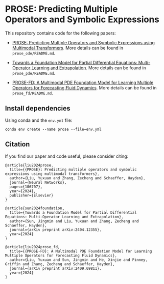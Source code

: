 # PROSE: Predicting Multiple Operators and Symbolic Expressions

This repository contains code for the following papers:

- [PROSE: Predicting Multiple Operators and Symbolic Expressions using Multimodal Transformers](https://doi.org/10.1016/j.neunet.2024.106707). More details can be found in ``prose_ode/README.md``.

- [Towards a Foundation Model for Partial Differential Equations: Multi-Operator Learning and Extrapolation](https://arxiv.org/abs/2404.12355). More details can be found in ``prose_pde/README.md``.

- [PROSE-FD: A Multimodal PDE Foundation Model for Learning Multiple Operators for Forecasting Fluid Dynamics](https://arxiv.org/abs/2409.09811). More details can be found in ``prose_fd/README.md``.

## Install dependencies

Using conda and the ```env.yml``` file:

```
conda env create --name prose --file=env.yml
```

## Citation

If you find our paper and code useful, please consider citing:

```
@article{liu2024prose,
  title={{PROSE}: Predicting multiple operators and symbolic expressions using multimodal transformers},
  author={Liu, Yuxuan and Zhang, Zecheng and Schaeffer, Hayden},
  journal={Neural Networks},
  pages={106707},
  year={2024},
  publisher={Elsevier}
}
```

```
@article{sun2024foundation,
  title={Towards a Foundation Model for Partial Differential Equations: Multi-Operator Learning and Extrapolation}, 
  author={Sun, Jingmin and Liu, Yuxuan and Zhang, Zecheng and Schaeffer, Hayden},
  journal={arXiv preprint arXiv:2404.12355},
  year={2024}
}
```

```
@article{liu2024prose_fd,
  title={{PROSE-FD}: A Multimodal PDE Foundation Model for Learning Multiple Operators for Forecasting Fluid Dynamics},
  author={Liu, Yuxuan and Sun, Jingmin and He, Xinjie and Pinney, Griffin and Zhang, Zecheng and Schaeffer, Hayden},
  journal={arXiv preprint arXiv:2409.09811},
  year={2024}
}
```
